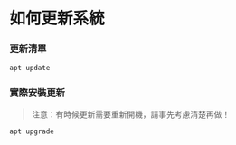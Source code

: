 # 如何更新系統

### 更新清單
```sh
apt update
```

### 實際安裝更新
> 注意：有時候更新需要重新開機，請事先考慮清楚再做！
```sh
apt upgrade
```
